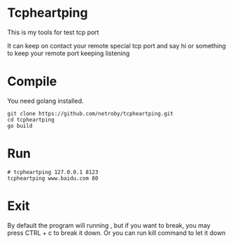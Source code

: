 # Tcpheartping

This is my tools for test tcp port

It can keep on contact your remote special tcp port and say hi or something to keep your remote port keeping listening

# Compile

You need golang installed.
```
git clone https://github.com/netroby/tcpheartping.git 
cd tcpheartping
go build
```
# Run

```
# tcpheartping 127.0.0.1 8123
tcpheartping www.baidu.com 80
```

# Exit

By default the program will running , but if you want to break, you may press CTRL + c to break it down.
Or you can run kill command to let it down
